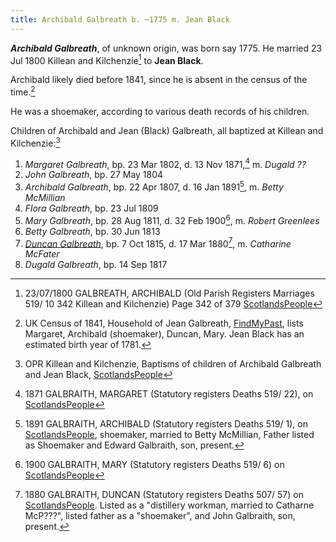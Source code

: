 ```yaml
---
title: Archibald Galbreath b. ~1775 m. Jean Black
---
```

***Archibald Galbreath***, of unknown origin, was born say 1775.  He married 23 Jul 1800 Killean and Kilchenzie[^marriage] to 
**Jean Black**.

Archibald likely died before 1841, since he is absent in the census of the time.[^census1841]

He was a shoemaker, according to various death records of his children.

Children of Archibald and Jean (Black) Galbreath, all baptized at Killean and Kilchenzie:[^children]

1. *Margaret Galbreath*, bp. 23 Mar 1802, d. 13 Nov 1871,[^margaret-death] m. *Dugald ??*
2. *John Galbreath*, bp. 27 May 1804
3. *Archibald Galbreath*, bp. 22 Apr 1807, d. 16 Jan 1891[^archibald-death], m. *Betty McMillian*
4. *Flora Galbreath*, bp. 23 Jul 1809
5. *Mary Galbreath*, bp. 28 Aug 1811, d. 32 Feb 1900[^mary-death], m. *Robert Greenlees*
6. *Betty Galbreath*, bp. 30 Jun 1813
7. *[Duncan Galbreath](/people/galbreath-duncan-1815-mcfater.md)*, bp. 7 Oct 1815, d. 17 Mar 1880[^duncan-death], m. *Catharine McFater*
8. *Dugald Galbreath*, bp. 14 Sep 1817

[^children]: OPR Killean and Kilchenzie, Baptisms of children of Archibald Galbreath and Jean Black, [ScotlandsPeople](https://www.scotlandspeople.gov.uk/record-results?search_type=people&event=%28B%20OR%20C%20OR%20S%29&record_type%5B0%5D=opr_births&church_type=Old%20Parish%20Registers&dl_cat=church&dl_rec=church-births-baptisms&surname=galbreath&surname_so=fuzzy&forename_so=starts&from_year=1802&to_year=1818&parent_names_so=exact&parent_name_two=jean%20black&parent_name_two_so=fuzzy&county=ARGYLL&record=Church%20of%20Scotland%20%28old%20parish%20registers%29%20Roman%20Catholic%20Church%20Other%20churches&sort=asc&order=Date&field=year)

[^marriage]: 23/07/1800 GALBREATH, ARCHIBALD (Old Parish Registers Marriages 519/ 10 342 Killean and Kilchenzie) Page 342 of 379 [ScotlandsPeople](https://www.scotlandspeople.gov.uk/view-image/nrs_opr_records/9530933?image=342&return_row=1)

[^census1841]: UK Census of 1841, Household of Jean Galbreath, [FindMyPast](https://www.findmypast.com/transcript?id=GBC/1841/0016627241), lists Margaret, Archibald (shoemaker), Duncan, Mary.  Jean Black has an estimated birth year of 1781.

[^margaret-death]: 1871 GALBRAITH, MARGARET (Statutory registers Deaths 519/ 22), on [ScotlandsPeople](https://www.scotlandspeople.gov.uk/view-image/nrs_stat_deaths/1357861)

[^archibald-death]: 1891 GALBRAITH, ARCHIBALD (Statutory registers Deaths 519/ 1), on [ScotlandsPeople](https://www.scotlandspeople.gov.uk/view-image/nrs_stat_deaths/4345480), shoemaker, married to Betty McMillian, Father listed as Shoemaker and Edward Galbraith, son, present.

[^mary-death]: 1900 GALBRAITH, MARY (Statutory registers Deaths 519/ 6) on [ScotlandsPeople](https://www.scotlandspeople.gov.uk/view-image/nrs_stat_deaths/5271655)

[^duncan-death]: 1880 GALBRAITH, DUNCAN (Statutory registers Deaths 507/ 57) on [ScotlandsPeople](https://www.scotlandspeople.gov.uk/view-image/nrs_stat_deaths/2239855). Listed as a "distillery workman, married to Catharne McP???", listed father as a "shoemaker", and John Galbraith, son, present.
